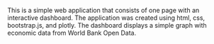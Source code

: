 This is a simple web application that consists of one page with an interactive dashboard. The application was created using html, css, bootstrap.js, and plotly. The dashboard displays a simple graph with economic data from World Bank Open Data.

